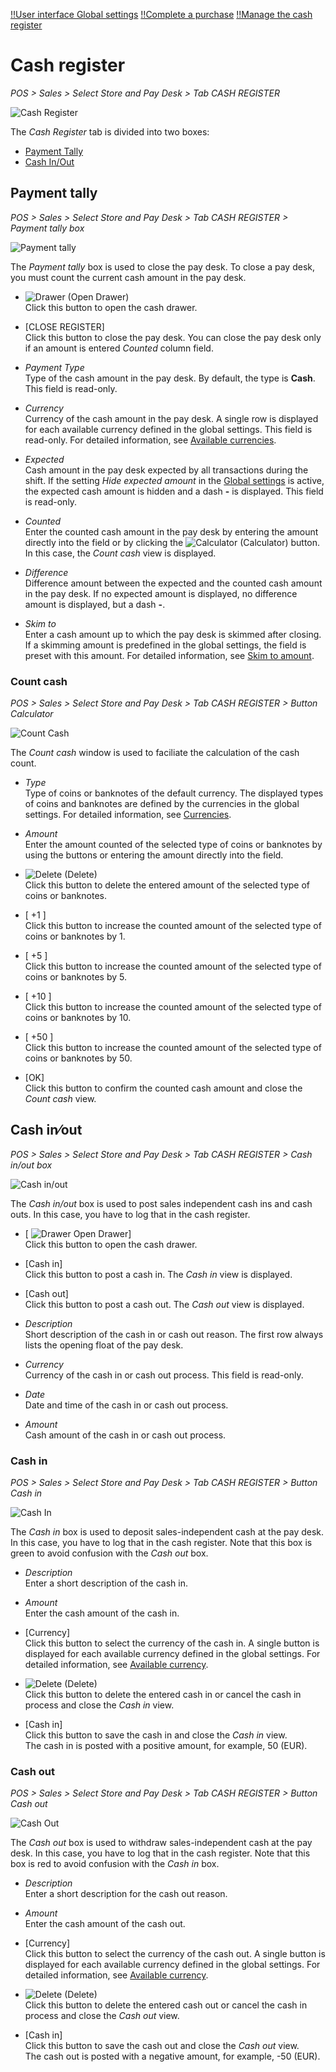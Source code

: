 [!!User interface Global settings](./02a_GlobalSettings.md)
[!!Complete a purchase](../Operation/04_CompletePurchase.md)
[!!Manage the cash register](../Operation/05_ManageCashRegister.md)

# Cash register

*POS > Sales > Select Store and Pay Desk > Tab CASH REGISTER*

![Cash Register](../../Assets/Screenshots/POS/Sales/CashRegister/CashRegister.png "[Cash Register]")

The *Cash Register* tab is divided into two boxes:
- [Payment Tally](#payment-tally)
- [Cash In/Out](#cash-in⁄out)


## Payment tally

*POS > Sales > Select Store and Pay Desk > Tab CASH REGISTER > Payment tally box*

![Payment tally](../../Assets/Screenshots/POS/Sales/CashRegister/PaymentTally.png "[Payment tally]")

The *Payment tally* box is used to close the pay desk. To close a pay desk, you must count the current cash amount in the pay desk. 

- ![Drawer](../../Assets/Icons/Drawer.png "[Drawer]") (Open Drawer)  
    Click this button to open the cash drawer.

- [CLOSE REGISTER]   
    Click this button to close the pay desk. You can close the pay desk only if an amount is entered *Counted* column field.

- *Payment Type*   
    Type of the cash amount in the pay desk. By default, the type is **Cash**. This field is read-only.

- *Currency*   
    Currency of the cash amount in the pay desk. A single row is displayed for each available currency defined in the global settings. This field is read-only. For detailed information, see [Available currencies](./02a_GlobalSettings.md#available-currencies).

- *Expected*   
    Cash amount in the pay desk expected by all transactions during the shift. If the setting *Hide expected amount* in the [Global settings](./02a_GlobalSettings.md#erwarteten-vertrag-verbergen) is active, the expected cash amount is hidden and a dash **-** is displayed. This field is read-only.

- *Counted*   
    Enter the counted cash amount in the pay desk by entering the amount directly into the field or by clicking the ![Calculator](../../Assets/Icons/Calculator01.png "[Calculator]") (Calculator) button. In this case, the *Count cash* view is displayed.

- *Difference*   
    Difference amount between the expected and the counted cash amount in the pay desk. If no expected amount is displayed, no difference amount is displayed, but a dash **-**.

- *Skim to*   
    Enter a cash amount up to which the pay desk is skimmed after closing. If a skimming amount is predefined in the global settings, the field is preset with this amount. For detailed information, see [Skim to amount](./02a_GlobalSettings.md#skim-to-amount).


### Count cash

*POS > Sales > Select Store and Pay Desk > Tab CASH REGISTER > Button Calculator*

![Count Cash](../../Assets/Screenshots/POS/Sales/CashRegister/CountCash.png "[Count Cash]")

The *Count cash* window is used to faciliate the calculation of the cash count.

- *Type*   
    Type of coins or banknotes of the default currency. The displayed types of coins and banknotes are defined by the currencies in the global settings. For detailed information, see [Currencies](./02a_GlobalSettings.md#currencies).

- *Amount*   
    Enter the amount counted of the selected type of coins or banknotes by using the buttons or entering the amount directly into the field.

- ![Delete](../../Assets/Icons/Trash06.png "[Delete]") (Delete)   
    Click this button to delete the entered amount of the selected type of coins or banknotes.

- [ +1 ]   
    Click this button to increase the counted amount of the selected type of coins or banknotes by 1.

- [ +5 ]   
    Click this button to increase the counted amount of the selected type of coins or banknotes by 5.

- [ +10 ]   
    Click this button to increase the counted amount of the selected type of coins or banknotes by 10.

- [ +50 ]   
    Click this button to increase the counted amount of the selected type of coins or banknotes by 50.

- [OK]   
    Click this button to confirm the counted cash amount and close the *Count cash* view.



## Cash in&frasl;out

*POS > Sales > Select Store and Pay Desk > Tab CASH REGISTER > Cash in/out box*

![Cash in/out](../../Assets/Screenshots/POS/Sales/CashRegister/CashInOut.png "[Cash In/Out]")

The *Cash in/out* box is used to post sales independent cash ins and cash outs. In this case, you have to log that in the cash register.


- [ ![Drawer](../../Assets/Icons/Drawer.png "[Drawer]") Open Drawer]  
    Click this button to open the cash drawer.

- [Cash in]   
    Click this button to post a cash in. The *Cash in* view is displayed.

- [Cash out]   
    Click this button to post a cash out. The *Cash out* view is displayed.

- *Description*   
    Short description of the cash in or cash out reason. The first row always lists the opening float of the pay desk.

- *Currency*   
    Currency of the cash in or cash out process. This field is read-only.

- *Date*   
    Date and time of the cash in or cash out process.

- *Amount*   
    Cash amount of the cash in or cash out process.


### Cash in

*POS > Sales > Select Store and Pay Desk > Tab CASH REGISTER > Button Cash in*

![Cash In](../../Assets/Screenshots/POS/Sales/CashRegister/CashIn.png "[Cash In]")

The *Cash in* box is used to deposit sales-independent cash at the pay desk. In this case, you have to log that in the cash register. Note that this box is green to avoid confusion with the *Cash out* box.

- *Description*   
    Enter a short description of the cash in.

- *Amount*   
    Enter the cash amount of the cash in.

- [Currency]    
    Click this button to select the currency of the cash in. A single button is displayed for each available currency defined in the global settings. For detailed information, see [Available currency](./02a_GlobalSettings.md#available-currencies).    

- ![Delete](../../Assets/Icons/Trash03.png "[Delete]") (Delete)    
    Click this button to delete the entered cash in or cancel the cash in process and close the *Cash in* view.

- [Cash in]   
    Click this button to save the cash in and close the *Cash in* view.    
    The cash in is posted with a positive amount, for example, 50 (EUR).


### Cash out

*POS > Sales > Select Store and Pay Desk > Tab CASH REGISTER > Button Cash out*

![Cash Out](../../Assets/Screenshots/POS/Sales/CashRegister/CashOut.png "[Cash Out]")

The *Cash out* box is used to withdraw sales-independent cash at the pay desk. In this case, you have to log that in the cash register. Note that this box is red to avoid confusion with the *Cash in* box.

- *Description*   
    Enter a short description for the cash out reason.

- *Amount*   
    Enter the cash amount of the cash out.

- [Currency]     
    Click this button to select the currency of the cash out. A single button is displayed for each available currency defined in the global settings. For detailed information, see [Available currency](./02a_GlobalSettings.md#available-currencies).

- ![Delete](../../Assets/Icons/Trash04.png "[Delete]") (Delete)    
    Click this button to delete the entered cash out or cancel the cash in process and close the *Cash out* view.

- [Cash in]   
    Click this button to save the cash out and close the *Cash out* view.     
    The cash out is posted with a negative amount, for example, -50 (EUR).
